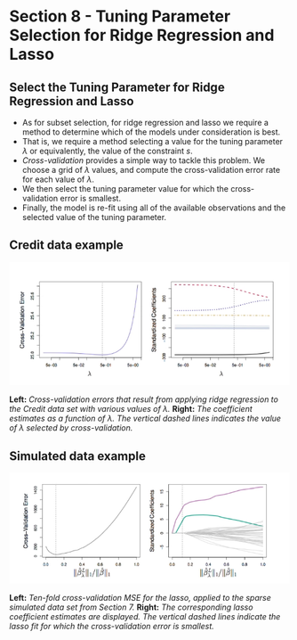 # Section 8 - Tuning Parameter Selection for Ridge Regression and Lasso
## Select the Tuning Parameter for Ridge Regression and Lasso
* As for subset selection, for ridge regression and lasso we require a method to determine which of the models under consideration is best.
* That is, we require a method selecting a value for the tuning parameter $\lambda$ or equivalently, the value of the constraint $s.$
* _Cross-validation_ provides a simple way to tackle this problem. We choose a grid of $\lambda$ values, and compute the cross-validation error rate for each value of $\lambda.$
* We then select the tuning parameter value for which the cross-validation error is smallest.
* Finally, the model is re-fit using all of the available observations and the selected value of the tuning parameter.
## Credit data example
![](images/credit7.png)

__Left:__ _Cross-validation errors that result from applying ridge regression to the $\text{Credit}$ data set with various values of $\lambda.$_
__Right:__ _The coefficient estimates as a function of $\lambda.$ The vertical dashed lines indicates the value of $\lambda$ selected by cross-validation._
## Simulated data example
![](images/sim4.png)

__Left:__ _Ten-fold cross-validation MSE for the lasso, applied to the sparse simulated data set from Section $7.$_
__Right:__ _The corresponding lasso coefficient estimates are displayed. The vertical dashed lines indicate the lasso fit for which the cross-validation error is smallest._